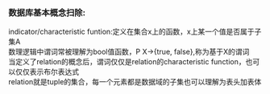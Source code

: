 ### 数据库基本概念扫除:
indicator/characteristic funtion:定义在集合x上的函数，x上某一个值是否属于子集A<br/>
数理逻辑中谓词常被理解为bool值函数，P X->{true, false},称为基于X的谓词<br/>
当定义了relation的概念后，谓词仅仅是relation的characteristic function，也可以仅仅表示布尔表达式<br/>
relation就是tuple的集合，每一个元素都是数据域的子集也可以理解为表头加表体<br/>